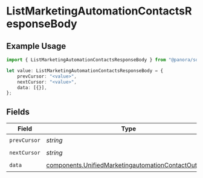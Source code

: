 # ListMarketingAutomationContactsResponseBody

## Example Usage

```typescript
import { ListMarketingAutomationContactsResponseBody } from "@panora/sdk/models/operations";

let value: ListMarketingAutomationContactsResponseBody = {
    prevCursor: "<value>",
    nextCursor: "<value>",
    data: [{}],
};
```

## Fields

| Field                                                                                                                      | Type                                                                                                                       | Required                                                                                                                   | Description                                                                                                                |
| -------------------------------------------------------------------------------------------------------------------------- | -------------------------------------------------------------------------------------------------------------------------- | -------------------------------------------------------------------------------------------------------------------------- | -------------------------------------------------------------------------------------------------------------------------- |
| `prevCursor`                                                                                                               | *string*                                                                                                                   | :heavy_check_mark:                                                                                                         | N/A                                                                                                                        |
| `nextCursor`                                                                                                               | *string*                                                                                                                   | :heavy_check_mark:                                                                                                         | N/A                                                                                                                        |
| `data`                                                                                                                     | [components.UnifiedMarketingautomationContactOutput](../../models/components/unifiedmarketingautomationcontactoutput.md)[] | :heavy_check_mark:                                                                                                         | N/A                                                                                                                        |